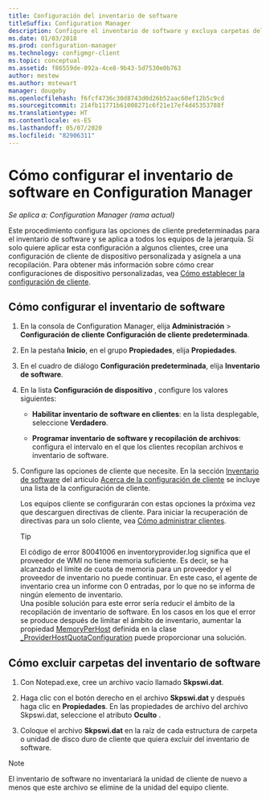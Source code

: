```yaml
---
title: Configuración del inventario de software
titleSuffix: Configuration Manager
description: Configure el inventario de software y excluya carpetas del inventario de software en Configuration Manager.
ms.date: 01/03/2018
ms.prod: configuration-manager
ms.technology: configmgr-client
ms.topic: conceptual
ms.assetid: f86559de-092a-4ce8-9b43-5d7530e0b763
author: mestew
ms.author: mstewart
manager: dougeby
ms.openlocfilehash: f6fcf4736c30d8743d0d26b52aac60ef12b5c9cd
ms.sourcegitcommit: 214fb11771b61008271c6f21e17ef4d45353788f
ms.translationtype: HT
ms.contentlocale: es-ES
ms.lasthandoff: 05/07/2020
ms.locfileid: "82906311"
---
```

# <a name="how-to-configure-software-inventory-in-configuration-manager"></a>Cómo configurar el inventario de software en Configuration Manager

*Se aplica a: Configuration Manager (rama actual)*

Este procedimiento configura las opciones de cliente predeterminadas para el inventario de software y se aplica a todos los equipos de la jerarquía. Si solo quiere aplicar esta configuración a algunos clientes, cree una configuración de cliente de dispositivo personalizada y asígnela a una recopilación. Para obtener más información sobre cómo crear configuraciones de dispositivo personalizadas, vea [Cómo establecer la configuración de cliente](../../../../core/clients/deploy/configure-client-settings.md).   

## <a name="to-configure-software-inventory"></a>Cómo configurar el inventario de software  

1. En la consola de Configuration Manager, elija **Administración** > **Configuración de cliente** **Configuración de cliente predeterminada**.  

2. En la pestaña **Inicio**, en el grupo **Propiedades**, elija **Propiedades**.  

3. En el cuadro de diálogo **Configuración predeterminada**, elija **Inventario de software**.  

4. En la lista **Configuración de dispositivo** , configure los valores siguientes:  

   -   **Habilitar inventario de software en clientes**: en la lista desplegable, seleccione **Verdadero**.  

   -   **Programar inventario de software y recopilación de archivos**: configura el intervalo en el que los clientes recopilan archivos e inventario de software.   

5. Configure las opciones de cliente que necesite. En la sección [Inventario de software](../../../../core/clients/deploy/about-client-settings.md#software-inventory) del artículo [Acerca de la configuración de cliente](../../../../core/clients/deploy/about-client-settings.md) se incluye una lista de la configuración de cliente.  

   Los equipos cliente se configurarán con estas opciones la próxima vez que descarguen directivas de cliente. Para iniciar la recuperación de directivas para un solo cliente, vea [Cómo administrar clientes](../../../../core/clients/manage/manage-clients.md).  

   > [!TIP]
   >   El código de error 80041006 en inventoryprovider.log significa que el proveedor de WMI no tiene memoria suficiente. Es decir, se ha alcanzado el límite de cuota de memoria para un proveedor y el proveedor de inventario no puede continuar.
   > En este caso, el agente de inventario crea un informe con 0 entradas, por lo que no se informa de ningún elemento de inventario. <br/>
   > Una posible solución para este error sería reducir el ámbito de la recopilación de inventario de software. En los casos en los que el error se produce después de limitar el ámbito de inventario, aumentar la propiedad [MemoryPerHost](https://techcommunity.microsoft.com/t5/ask-the-performance-team/memory-and-handle-quotas-in-the-wmi-provider-service/ba-p/373319) definida en la clase [_ProviderHostQuotaConfiguration](https://docs.microsoft.com/windows/win32/wmisdk/--providerhostquotaconfiguration) puede proporcionar una solución.

<!--SMS.480648 include WMI Out of memory tip -->


## <a name="to-exclude-folders-from-software-inventory"></a>Cómo excluir carpetas del inventario de software  

1.  Con Notepad.exe, cree un archivo vacío llamado **Skpswi.dat**.  

2.  Haga clic con el botón derecho en el archivo **Skpswi.dat** y después haga clic en **Propiedades**. En las propiedades de archivo del archivo Skpswi.dat, seleccione el atributo **Oculto** .  

3.  Coloque el archivo **Skpswi.dat** en la raíz de cada estructura de carpeta o unidad de disco duro de cliente que quiera excluir del inventario de software.  

> [!NOTE]  
>  El inventario de software no inventariará la unidad de cliente de nuevo a menos que este archivo se elimine de la unidad del equipo cliente.
